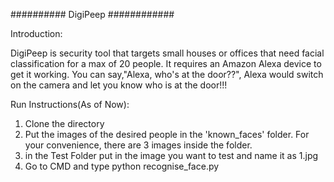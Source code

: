 ########## DigiPeep ############

Introduction:

DigiPeep is security tool that targets small houses or offices that need facial classification for a max of 20 people. It requires an Amazon Alexa device to get it working. You can say,"Alexa, who's at the door??", Alexa would switch on the camera and let you know who is at the door!!!


Run Instructions(As of Now):
1. Clone the directory
2. Put the images of the desired people in the 'known_faces' folder. For your convenience, there are 3 images inside the folder.
3. in the Test Folder put in the image you want to test and name it as 1.jpg
4. Go to CMD and type python recognise_face.py
